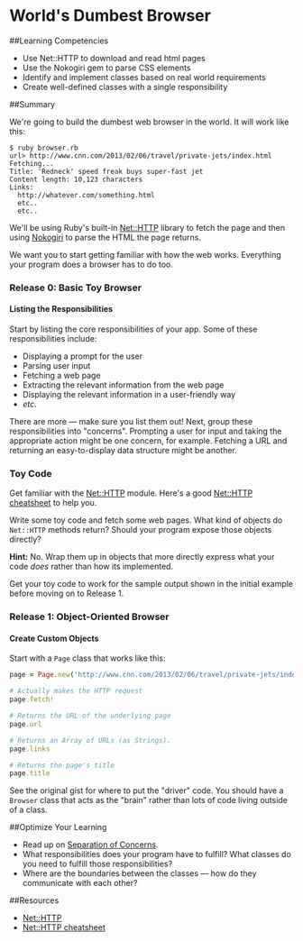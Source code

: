 # World's Dumbest Browser 
 
##Learning Competencies 
- Use Net::HTTP to download and read html pages
- Use the Nokogiri gem to parse CSS elements 
- Identify and implement classes based on real world requirements
- Create well-defined classes with a single responsibility


##Summary 

 We're going to build the dumbest web browser in the world.  It will work like this:

```text
$ ruby browser.rb
url> http://www.cnn.com/2013/02/06/travel/private-jets/index.html
Fetching...
Title: 'Redneck' speed freak buys super-fast jet
Content length: 10,123 characters
Links:
  http://whatever.com/something.html
  etc..
  etc..
```

We'll be using Ruby's built-in [Net::HTTP](http://ruby-doc.org/stdlib-1.9.3//libdoc/net/http/rdoc/Net/HTTP.html) library to fetch the page and then using [Nokogiri](http://nokogiri.org/) to parse the HTML the page returns.

We want you to start getting familiar with how the web works.  Everything your program does a browser has to do too.

### Release 0: Basic Toy Browser 

#### Listing the Responsibilities

Start by listing the core responsibilities of your app.  Some of these responsibilities include:

* Displaying a prompt for the user
* Parsing user input
* Fetching a web page
* Extracting the relevant information from the web page
* Displaying the relevant information in a user-friendly way
* *etc.*

There are more &mdash; make sure you list them out!  Next, group these responsibilities into "concerns".  Prompting a user for input and taking the appropriate action might be one concern, for example.  Fetching a URL and returning an easy-to-display data structure might be another.

### Toy Code

Get familiar with the [Net::HTTP](http://ruby-doc.org/stdlib-1.9.3//libdoc/net/http/rdoc/Net/HTTP.html) module.  Here's a good [Net::HTTP cheatsheet](http://www.rubyinside.com/nethttp-cheat-sheet-2940.html) to help you.

Write some toy code and fetch some web pages.  What kind of objects do `Net::HTTP` methods return?  Should your program expose those objects directly?

**Hint:** No.  Wrap them up in objects that more directly express what your code *does* rather than how its implemented.

Get your toy code to work for the sample output shown in the initial example before moving on to Release 1.


### Release 1: Object-Oriented Browser

#### Create Custom Objects 

Start with a `Page` class that works like this:

```ruby
page = Page.new('http://www.cnn.com/2013/02/06/travel/private-jets/index.html')

# Actually makes the HTTP request
page.fetch!

# Returns the URL of the underlying page
page.url

# Returns an Array of URLs (as Strings).
page.links

# Returns the page's title
page.title
```

See the original gist for where to put the "driver" code.  You should have a `Browser` class that acts as the "brain" rather than lots of code living outside of a class.

##Optimize Your Learning
* Read up on [Separation of Concerns](http://en.wikipedia.org/wiki/Separation_of_concerns).  
* What responsibilities does your program have to fulfill?  What classes do you need to fulfill those responsibilities?  
* Where are the boundaries between the classes &mdash; how do they communicate with each other?

##Resources
* [Net::HTTP](http://ruby-doc.org/stdlib-1.9.3/libdoc/net/http/rdoc/Net/HTTP.html) 
* [Net::HTTP cheatsheet](http://www.rubyinside.com/nethttp-cheat-sheet-2940.html)
